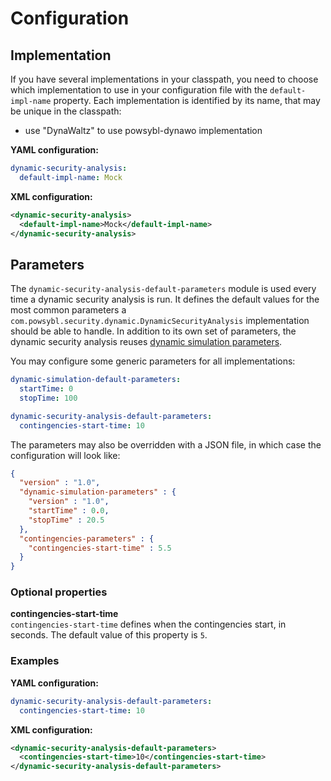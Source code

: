 # Configuration

## Implementation
If you have several implementations in your classpath, you need to choose which implementation to use in your configuration file with the `default-impl-name` property.
Each implementation is identified by its name, that may be unique in the classpath:
- use "DynaWaltz" to use powsybl-dynawo implementation

**YAML configuration:**
```yaml
dynamic-security-analysis:
  default-impl-name: Mock
```

**XML configuration:**
```xml
<dynamic-security-analysis>
  <default-impl-name>Mock</default-impl-name>
</dynamic-security-analysis>
```

## Parameters
The `dynamic-security-analysis-default-parameters` module is used every time a dynamic security analysis is run. It defines the default values for the most common parameters a `com.powsybl.security.dynamic.DynamicSecurityAnalysis` implementation should be able to handle.
In addition to its own set of parameters, the dynamic security analysis reuses [dynamic simulation parameters](../dynamic/configuration.md).

You may configure some generic parameters for all implementations:
```yaml
dynamic-simulation-default-parameters:
  startTime: 0
  stopTime: 100

dynamic-security-analysis-default-parameters:
  contingencies-start-time: 10
```

The parameters may also be overridden with a JSON file, in which case the configuration will look like:
```json
{
  "version" : "1.0",
  "dynamic-simulation-parameters" : {
    "version" : "1.0",
    "startTime" : 0.0,
    "stopTime" : 20.5
  },
  "contingencies-parameters" : {
    "contingencies-start-time" : 5.5
  }
}
```

### Optional properties

**contingencies-start-time**  
`contingencies-start-time` defines when the contingencies start, in seconds. The default value of this property is `5`.

### Examples

**YAML configuration:**
```yaml
dynamic-security-analysis-default-parameters:
  contingencies-start-time: 10
```

**XML configuration:**
```xml
<dynamic-security-analysis-default-parameters>
  <contingencies-start-time>10</contingencies-start-time>
</dynamic-security-analysis-default-parameters>
```